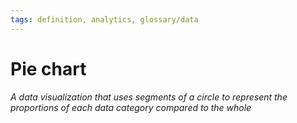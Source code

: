```yaml
---
tags: definition, analytics, glossary/data
---
```

#  Pie chart
*A data visualization that uses segments of a circle to represent the proportions of each data category compared to the whole*